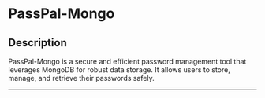 # PassPal-Mongo

## Description

PassPal-Mongo is a secure and efficient password management tool that leverages MongoDB for robust data storage. It allows users to store, manage, and retrieve their passwords safely.



---
